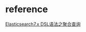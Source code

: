 # reference
[Elasticsearch7.x DSL语法之聚合查询](https://blog.csdn.net/qq_38011415/article/details/111867541)
